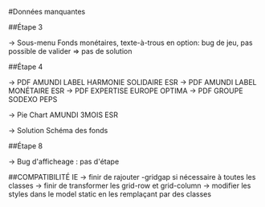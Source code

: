 
#Données manquantes

##Étape 3

-> Sous-menu Fonds monétaires, texte-à-trous en option: bug de jeu, pas possible de valider => pas de solution

##Étape 4

-> PDF AMUNDI LABEL HARMONIE SOLIDAIRE ESR
-> PDF AMUNDI LABEL MONÉTAIRE ESR
-> PDF EXPERTISE EUROPE OPTIMA
-> PDF GROUPE SODEXO PEPS

-> Pie Chart AMUNDI 3MOIS ESR

-> Solution Schéma des fonds

##Étape 8

-> Bug d'afficheage : pas d'étape


##COMPATIBILITÉ IE
-> finir de rajouter -gridgap si nécessaire à toutes les classes
-> finir de transformer les grid-row et grid-column
-> modifier les styles dans le model static en les remplaçant par des classes
